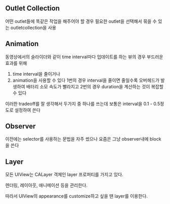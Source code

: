 ## Outlet Collection
어떤 outlet들에 똑같은 작업을 해주어야 할 경우 
필요한 outlet을 선택해서 묶을 수 있는 outletcollection을 사용

## Animation
동영상에서의 슬라이더와 같이 time interval마다 업데이트를 하는 뷰의 경우
부드러운 효과를 위해
1. time interval을 줄이거나
2. animation을 사용할 수 있다
1번의 경우 interval을 줄이면 줄일수록 오버헤드가 발생하여 배터리 소모 속도가 빨라지고
2번의 경우 duration을 계산하는 것이 복잡할 수 있다

이러한 tradeoff를 잘 생각해서 두가지 중 하나를 쓰는데 보통은 interval을 0.1 - 0.5정도로 설정하여 쓴다

## Observer
이전에는 selector를 사용하는 문법을 자주 썼으나 요즘은 그냥 observer내에 block을 쓴다

## Layer
모든 UIView는 CALayer 객체인 layer 프로퍼티를 가지고 있다.

렌더링, 레이아웃, 애니메이션 등을 관리한다.

따라서 UIView의 appearance를 customize하고 싶을 땐 layer를 이용한다.
